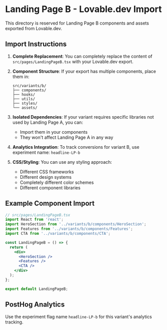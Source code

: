 # Landing Page B - Lovable.dev Import

This directory is reserved for Landing Page B components and assets exported from Lovable.dev.

## Import Instructions

1. **Complete Replacement**: You can completely replace the content of `src/pages/LandingPageB.tsx` with your Lovable.dev export.

2. **Component Structure**: If your export has multiple components, place them in:
   ```
   src/variants/b/
   ├── components/
   ├── hooks/
   ├── utils/
   ├── styles/
   └── assets/
   ```

3. **Isolated Dependencies**: If your variant requires specific libraries not used by Landing Page A, you can:
   - Import them in your components
   - They won't affect Landing Page A in any way

4. **Analytics Integration**: To track conversions for variant B, use experiment name: `headline-LP-b`

5. **CSS/Styling**: You can use any styling approach:
   - Different CSS frameworks
   - Different design systems
   - Completely different color schemes
   - Different component libraries

## Example Component Import

```jsx
// src/pages/LandingPageB.tsx
import React from 'react';
import HeroSection from '../variants/b/components/HeroSection';
import Features from '../variants/b/components/Features';
import CTA from '../variants/b/components/CTA';

const LandingPageB = () => {
  return (
    <div>
      <HeroSection />
      <Features />
      <CTA />
    </div>
  );
};

export default LandingPageB;
```

## PostHog Analytics

Use the experiment flag name `headline-LP-b` for this variant's analytics tracking. 